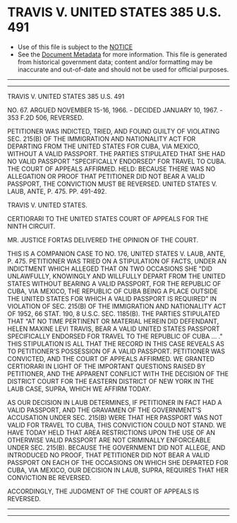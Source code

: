 ---
---

# TRAVIS V. UNITED STATES 385 U.S. 491

* Use of this file is subject to the [NOTICE](https://github.com/publicdocs/notice/blob/master/NOTICE)
* See the [Document Metadata](../../../) for more information.
  This file is generated from historical government data; content and/or formatting may be inaccurate and out-of-date and should not be used for official purposes.

----------
----------

TRAVIS V. UNITED STATES 385 U.S. 491

NO. 67.  ARGUED NOVEMBER 15-16, 1966.  - DECIDED JANUARY 10, 1967.  - 353 F.2D 506, REVERSED.

PETITIONER WAS INDICTED, TRIED, AND FOUND GUILTY OF VIOLATING SEC. 215(B) OF THE IMMIGRATION AND NATIONALITY ACT FOR DEPARTING FROM THE UNITED STATES FOR CUBA, VIA MEXICO, WITHOUT A VALID PASSPORT.   THE PARTIES STIPULATED THAT SHE HAD NO VALID PASSPORT "SPECIFICALLY ENDORSED" FOR TRAVEL TO CUBA.  THE COURT OF APPEALS AFFIRMED.  HELD: BECAUSE THERE WAS NO ALLEGATION OR PROOF THAT PETITIONER DID NOT BEAR A VALID PASSPORT, THE CONVICTION MUST BE REVERSED.  UNITED STATES V. LAUB, ANTE, P. 475.  PP. 491-492.

TRAVIS V. UNITED STATES.

CERTIORARI TO THE UNITED STATES COURT OF APPEALS FOR THE NINTH CIRCUIT.

MR. JUSTICE FORTAS DELIVERED THE OPINION OF THE COURT.

THIS IS A COMPANION CASE TO NO. 176, UNITED STATES V. LAUB, ANTE, P. 475.  PETITIONER WAS TRIED ON A STIPULATION OF FACTS, UNDER AN INDICTMENT WHICH ALLEGED THAT ON TWO OCCASIONS SHE "DID UNLAWFULLY, KNOWINGLY AND WILLFULLY DEPART FROM THE UNITED STATES WITHOUT BEARING A VALID PASSPORT, FOR THE REPUBLIC OF CUBA, VIA MEXICO, THE REPUBLIC OF CUBA BEING A PLACE OUTSIDE THE UNITED STATES FOR WHICH A VALID PASSPORT IS REQUIRED" IN VIOLATION OF SEC. 215(B) OF THE IMMIGRATION AND NATIONALITY ACT OF 1952, 66 STAT. 190, 8 U.S.C. SEC. 1185(B).  THE PARTIES STIPULATED THAT "AT NO TIME PERTINENT OR MATERIAL HEREIN DID DEFENDANT, HELEN MAXINE LEVI TRAVIS, BEAR A VALID UNITED STATES PASSPORT SPECIFICALLY ENDORSED FOR TRAVEL TO THE REPUBLIC OF CUBA  ... ."  THIS STIPULATION IS ALL THAT THE RECORD IN THIS CASE REVEALS AS TO PETITIONER'S POSSESSION OF A VALID PASSPORT.  PETITIONER WAS CONVICTED, AND THE COURT OF APPEALS AFFIRMED.  WE GRANTED CERTIORARI IN LIGHT OF THE IMPORTANT QUESTIONS RAISED BY PETITIONER, AND THE APPARENT CONFLICT WITH THE DECISION OF THE DISTRICT COURT FOR THE EASTERN DISTRICT OF NEW YORK IN THE LAUB CASE, SUPRA, WHICH WE AFFIRM TODAY.

AS OUR DECISION IN LAUB DETERMINES, IF PETITIONER IN FACT HAD A VALID PASSPORT, AND THE GRAVAMEN OF THE GOVERNMENT'S ACCUSATION UNDER SEC. 215(B) WERE THAT HER PASSPORT WAS NOT VALID FOR TRAVEL TO CUBA, THIS CONVICTION COULD NOT STAND.  WE HAVE TODAY HELD THAT AREA RESTRICTIONS UPON THE USE OF AN OTHERWISE VALID PASSPORT ARE NOT CRIMINALLY ENFORCEABLE UNDER SEC. 215(B).  BECAUSE THE GOVERNMENT DID NOT ALLEGE, AND INTRODUCED NO PROOF, THAT PETITIONER DID NOT BEAR A VALID PASSPORT ON EACH OF THE OCCASIONS ON WHICH SHE DEPARTED FOR CUBA, VIA MEXICO, OUR DECISION IN LAUB, SUPRA, REQUIRES THAT HER CONVICTION BE REVERSED.

ACCORDINGLY, THE JUDGMENT OF THE COURT OF APPEALS IS REVERSED.


----------
----------

